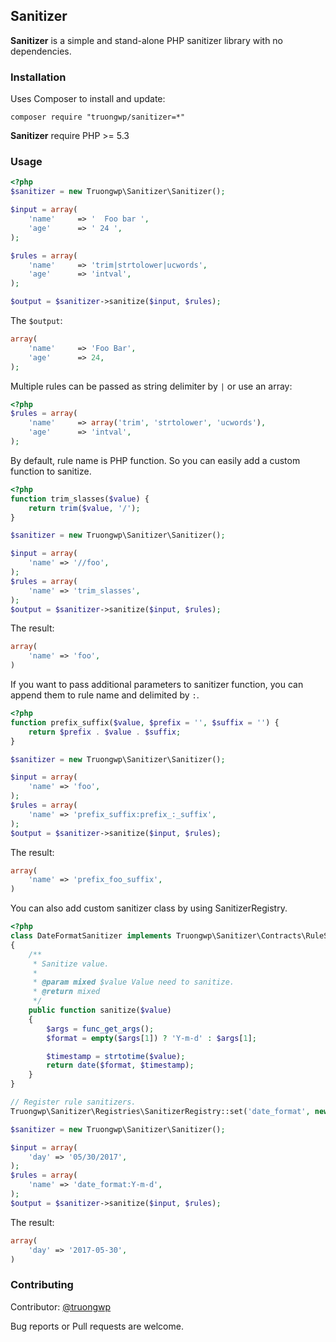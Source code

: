 ## Sanitizer

**Sanitizer** is a simple and stand-alone PHP sanitizer library with no dependencies.

### Installation
Uses Composer to install and update:
```
composer require "truongwp/sanitizer=*"
```

**Sanitizer** require PHP >= 5.3

### Usage

```php
<?php
$sanitizer = new Truongwp\Sanitizer\Sanitizer();

$input = array(
    'name'     => '  Foo bar ',
    'age'      => ' 24 ',
);

$rules = array(
    'name'     => 'trim|strtolower|ucwords',
    'age'      => 'intval',
);

$output = $sanitizer->sanitize($input, $rules);
```

The `$output`:

```php
array(
    'name'     => 'Foo Bar',
    'age'      => 24,
);
```

Multiple rules can be passed as string delimiter by `|` or use an array:
```php
<?php
$rules = array(
    'name'     => array('trim', 'strtolower', 'ucwords'),
    'age'      => 'intval',
);
```

By default, rule name is PHP function. So you can easily add a custom function to sanitize.
```php
<?php
function trim_slasses($value) {
    return trim($value, '/');
}

$sanitizer = new Truongwp\Sanitizer\Sanitizer();

$input = array(
    'name' => '//foo',
);
$rules = array(
    'name' => 'trim_slasses',
);
$output = $sanitizer->sanitize($input, $rules);
```

The result:
```php
array(
    'name' => 'foo',
)
```

If you want to pass additional parameters to sanitizer function, you can append them to rule name and delimited by `:`.
```php
<?php
function prefix_suffix($value, $prefix = '', $suffix = '') {
    return $prefix . $value . $suffix;
}

$sanitizer = new Truongwp\Sanitizer\Sanitizer();

$input = array(
    'name' => 'foo',
);
$rules = array(
    'name' => 'prefix_suffix:prefix_:_suffix',
);
$output = $sanitizer->sanitize($input, $rules);
```

The result:
```php
array(
    'name' => 'prefix_foo_suffix',
)
```

You can also add custom sanitizer class by using SanitizerRegistry.
```php
<?php
class DateFormatSanitizer implements Truongwp\Sanitizer\Contracts\RuleSanitizer
{
    /**
     * Sanitize value.
     *
     * @param mixed $value Value need to sanitize.
     * @return mixed
     */
    public function sanitize($value)
    {
        $args = func_get_args();
        $format = empty($args[1]) ? 'Y-m-d' : $args[1];

        $timestamp = strtotime($value);
        return date($format, $timestamp);
    }
}

// Register rule sanitizers.
Truongwp\Sanitizer\Registries\SanitizerRegistry::set('date_format', new DateFormatSanitizer());

$sanitizer = new Truongwp\Sanitizer\Sanitizer();

$input = array(
    'day' => '05/30/2017',
);
$rules = array(
    'name' => 'date_format:Y-m-d',
);
$output = $sanitizer->sanitize($input, $rules);
```

The result:
```php
array(
    'day' => '2017-05-30',
)
```

### Contributing
Contributor: [@truongwp](https://truongwp.com)

Bug reports or Pull requests are welcome.

